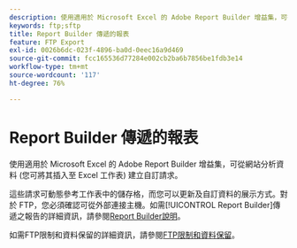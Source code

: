 ```yaml
---
description: 使用適用於 Microsoft Excel 的 Adobe Report Builder 增益集，可從網站分析資料 (您可將其插入至 Excel 工作表) 建立自訂請求。
keywords: ftp;sftp
title: Report Builder 傳遞的報表
feature: FTP Export
exl-id: 0026b6dc-023f-4896-ba0d-0eec16a9d469
source-git-commit: fcc165536d77284e002cb2ba6b7856be1fdb3e14
workflow-type: tm+mt
source-wordcount: '117'
ht-degree: 76%

---
```


# Report Builder 傳遞的報表

使用適用於 Microsoft Excel 的 Adobe Report Builder 增益集，可從網站分析資料 (您可將其插入至 Excel 工作表) 建立自訂請求。

這些請求可動態參考工作表中的儲存格，而您可以更新及自訂資料的展示方式。對於 FTP，您必須確認可從外部連接主機。如需[!UICONTROL Report Builder]傳遞之報告的詳細資訊，請參閱[Report Builder說明](/help/analyze/report-builder/rb-overview.md)。

如需FTP限制和資料保留的詳細資訊，請參閱[FTP限制和資料保留](/help/export/ftp-and-sftp/ftp-limits.md)。
